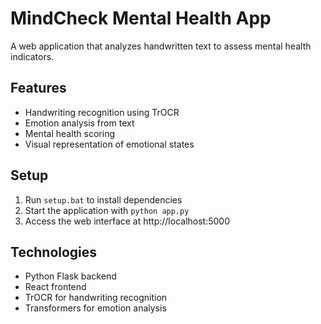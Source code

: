 # MindCheck Mental Health App

A web application that analyzes handwritten text to assess mental health indicators.

## Features

- Handwriting recognition using TrOCR
- Emotion analysis from text
- Mental health scoring
- Visual representation of emotional states

## Setup

1. Run `setup.bat` to install dependencies
2. Start the application with `python app.py`
3. Access the web interface at http://localhost:5000

## Technologies

- Python Flask backend
- React frontend
- TrOCR for handwriting recognition
- Transformers for emotion analysis
